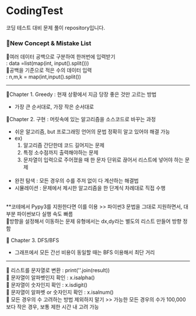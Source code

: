 # CodingTest
코딩 테스트 대비 문제 풀이 repository입니다.

### 🧐New Concept & Mistake List
📌여러 데이터 공백으로 구분하여 한꺼번에 입력받기  
	 : data =list(map(int, input().split()))  
📌공백을 기준으로 적은 수의 데이터 입력  
	 : n,m,k = map(int,input().split())  
	 
---
📌Chapter 1. Greedy : 현재 상황에서 지금 당장 좋은 것만 고르는 방법  
  - 가장 큰 순서대로, 가장 작은 순서대로

📌Chapter 2. 구현 : 머릿속에 있는 알고리즘을 소스코드로 바꾸는 과정
- 쉬운 알고리즘, but 프로그래밍 언어의 문법 정확히 알고 있어야 해결 가능
-  ex) 
    1. 알고리즘 간단한데 코드 길어지는 문제  
    2. 특정 소수점까지 출력해야하는 문제
    3.   문자열이 입력으로 주어졌을 때 한 문자 단위로 끊어서 리스트에 넣어야 하는 문제
      <br>
- 완전 탐색 : 모든 경우의 수를 주저 없이 다 계산하는 해결법<br>
- 시뮬레이션 : 문제에서 제시한 알고리즘을 한 단계식 차례대로 직접 수행  
<br>
**코테에서 Pypy3를 지원한다면 이를 이용 >> 파이썬3 문법을 그대로 지원하면서, 대부분 파이썬보다 실행 속도 빠름<br>  
📌방향을 설정해서 이동하는 문제 유형에서는 dx,dy라는 별도의 리스트 만들어 방향 정함  
<br>

📌 Chapter 3. DFS/BFS  
- 그래프에서 모든 간선 비용이 동일할 때는 BFS 이용해서 최단 거리
---

📌 리스트를 문자열로 변환 : print(''.join(result))  
📌 문자열이 알파벳인지 확인 : x.isalpha()  
📌 문자열이 숫자인지 확인 : x.isdigit()  
📌 문자열이 알파벳 or 숫자인지 확인 : x.isalnum()  
📌 모든 경우의 수 고려하는 방법 제외하지 말기 
	>> 가능한 모든 경우의 수가 100,000보다 작은 경우, 보통 제한 시간 내 고려 가능




